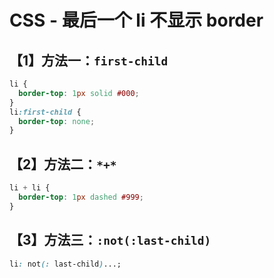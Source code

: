 # CSS - 最后一个 li 不显示 border

## 【1】方法一：`first-child`

```css
li {
  border-top: 1px solid #000;
}
li:first-child {
  border-top: none;
}
```

## 【2】方法二：`*+*`

```css
li + li {
  border-top: 1px dashed #999;
}
```

## 【3】方法三：`:not(:last-child)`

```css
li: not(: last-child)...;
```
